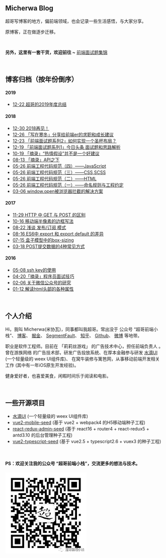 ## Micherwa Blog
超哥写博客的地方，偏前端领域，也会记录一些生活感悟，与大家分享。

原博客，正在做逐步迁移。

&nbsp;

**另外，这里有一套干货，欢迎前往 ~**  [前端面试题集锦](https://github.com/micherwa/fe-Interviews)

&nbsp;

## 博客归档（按年份倒序）

#### 2019
- [12-22 超哥的2019年度总结](https://github.com/micherwa/blogs/blob/master/articles/2019/12-22%20%E8%B6%85%E5%93%A5%E7%9A%842019%E5%B9%B4%E5%BA%A6%E6%80%BB%E7%BB%93.md)

#### 2018
- [12-30 2018再见！]()
- [12-26 「写在寒冬」分享给前端er的求职和成长建议]()
- [12-23 「前端面试题系列2」如何实现一个圣杯布局？](https://github.com/micherwa/blogs/blob/master/articles/2018/12-23%20%E3%80%8C%E5%89%8D%E7%AB%AF%E9%9D%A2%E8%AF%95%E9%A2%98%E7%B3%BB%E5%88%972%E3%80%8D%E5%A6%82%E4%BD%95%E5%AE%9E%E7%8E%B0%E4%B8%80%E4%B8%AA%E5%9C%A3%E6%9D%AF%E5%B8%83%E5%B1%80%EF%BC%9F.md)
- [12-19 「前端面试题系列1」今日头条 面试题和思路解析](https://github.com/micherwa/blogs/blob/master/articles/2018/12-19%20%E3%80%8C%E5%89%8D%E7%AB%AF%E9%9D%A2%E8%AF%95%E9%A2%98%E7%B3%BB%E5%88%971%E3%80%8D%E4%BB%8A%E6%97%A5%E5%A4%B4%E6%9D%A1%20%E9%9D%A2%E8%AF%95%E9%A2%98%E5%92%8C%E6%80%9D%E8%B7%AF%E8%A7%A3%E6%9E%90.md)
- [10-19 「摘录」“热情假设”并不是一个好建议](https://github.com/micherwa/blogs/blob/master/articles/2018/10-19%20%E3%80%8C%E6%91%98%E5%BD%95%E3%80%8D%E2%80%9C%E7%83%AD%E6%83%85%E5%81%87%E8%AE%BE%E2%80%9D%E5%B9%B6%E4%B8%8D%E6%98%AF%E4%B8%80%E4%B8%AA%E5%A5%BD%E5%BB%BA%E8%AE%AE.md)
- [08-13 「摘录」API之下](https://github.com/micherwa/blogs/blob/master/articles/2018/08-13%20API%E4%B9%8B%E4%B8%8B.md)
- [05-26 前端工程代码规范（四）——JavaScript](https://github.com/micherwa/blogs/blob/master/articles/2018/05-26%20%E5%89%8D%E7%AB%AF%E5%B7%A5%E7%A8%8B%E4%BB%A3%E7%A0%81%E8%A7%84%E8%8C%83%EF%BC%88%E5%9B%9B%EF%BC%89%E2%80%94%E2%80%94JavaScript.md)
- [05-26 前端工程代码规范（三）——CSS,SCSS](https://github.com/micherwa/blogs/blob/master/articles/2018/05-26%20%E5%89%8D%E7%AB%AF%E5%B7%A5%E7%A8%8B%E4%BB%A3%E7%A0%81%E8%A7%84%E8%8C%83%EF%BC%88%E4%B8%89%EF%BC%89%E2%80%94%E2%80%94CSS%2CSCSS.md)
- [05-26 前端工程代码规范（二）——HTML](https://github.com/micherwa/blogs/blob/master/articles/2018/05-26%20%E5%89%8D%E7%AB%AF%E5%B7%A5%E7%A8%8B%E4%BB%A3%E7%A0%81%E8%A7%84%E8%8C%83%EF%BC%88%E4%BA%8C%EF%BC%89%E2%80%94%E2%80%94HTML.md)
- [05-26 前端工程代码规范（一）——命名规则与工程约定](https://github.com/micherwa/blogs/blob/master/articles/2018/05-26%20%E5%89%8D%E7%AB%AF%E5%B7%A5%E7%A8%8B%E4%BB%A3%E7%A0%81%E8%A7%84%E8%8C%83%EF%BC%88%E4%B8%80%EF%BC%89%E2%80%94%E2%80%94%E5%91%BD%E5%90%8D%E8%A7%84%E5%88%99%E4%B8%8E%E5%B7%A5%E7%A8%8B%E7%BA%A6%E5%AE%9A.md)
- [03-06 window.open被浏览器拦截的解决方案](https://github.com/micherwa/blogs/blob/master/articles/2018/03-06%20window.open%E8%A2%AB%E6%B5%8F%E8%A7%88%E5%99%A8%E6%8B%A6%E6%88%AA%E7%9A%84%E8%A7%A3%E5%86%B3%E6%96%B9%E6%A1%88.md)

#### 2017
- [11-29 HTTP 中 GET 与 POST 的区别](https://github.com/micherwa/blogs/blob/master/articles/2017/11-29%20HTTP%20%E4%B8%AD%20GET%20%E4%B8%8E%20POST%20%E7%9A%84%E5%8C%BA%E5%88%AB.md)
- [10-16 移动端半像素的边框写法](https://github.com/micherwa/blogs/blob/master/articles/2017/10-16%20%E7%A7%BB%E5%8A%A8%E7%AB%AF%E5%8D%8A%E5%83%8F%E7%B4%A0%E7%9A%84%E8%BE%B9%E6%A1%86%E5%86%99%E6%B3%95.md)
- [08-22 浅谈 发布/订阅 模式](https://github.com/micherwa/blogs/blob/master/articles/2017/08-22%20%E6%B5%85%E8%B0%88%20%E5%8F%91%E5%B8%83%E8%AE%A2%E9%98%85%20%E6%A8%A1%E5%BC%8F.md)
- [08-16 ES6中 export 和 export default 的差异](https://github.com/micherwa/blogs/blob/master/articles/2017/08-16%20ES6%E4%B8%AD%20export%20%E5%92%8C%20export%20default%20%E7%9A%84%E5%B7%AE%E5%BC%82.md)
- [07-15 盒子模型中的box-sizing](https://github.com/micherwa/blogs/blob/master/articles/2017/07-15%20%E7%9B%92%E5%AD%90%E6%A8%A1%E5%9E%8B%E4%B8%AD%E7%9A%84box-sizing.md)
- [03-18 POST提交数据的4种常见方式](https://github.com/micherwa/blogs/blob/master/articles/2017/03-18%20POST%E6%8F%90%E4%BA%A4%E6%95%B0%E6%8D%AE%E7%9A%844%E7%A7%8D%E5%B8%B8%E8%A7%81%E6%96%B9%E5%BC%8F.md)

#### 2016
- [05-08 ssh key的使用](https://github.com/micherwa/blogs/blob/master/articles/2016/05-08%20ssh%20key%E7%9A%84%E4%BD%BF%E7%94%A8.md)
- [04-20「摘录」程序员面试技巧](https://github.com/micherwa/blogs/blob/master/articles/2016/04-20%20%E3%80%8C%E6%91%98%E5%BD%95%E3%80%8D%E7%A8%8B%E5%BA%8F%E5%91%98%E9%9D%A2%E8%AF%95%E6%8A%80%E5%B7%A7.md)
- [02-06 关于微信公众号的研究](https://github.com/micherwa/blogs/blob/master/articles/2016/02-06%20%E5%85%B3%E4%BA%8E%E5%BE%AE%E4%BF%A1%E5%85%AC%E4%BC%97%E5%8F%B7%E7%9A%84%E7%A0%94%E7%A9%B6.md)
- [01-12 解读html头部的各种属性](https://github.com/micherwa/blogs/blob/master/articles/2016/01-12%20%E8%A7%A3%E8%AF%BBhtml%E5%A4%B4%E9%83%A8%E7%9A%84%E5%90%84%E7%A7%8D%E5%B1%9E%E6%80%A7.md)

&nbsp;

## 个人介绍
Hi，我叫 Micherwa(米协瓦)，同事都叫我超哥。常出没于 公众号 “超哥前端小栈”、 [博客](https://github.com/micherwa/blogs)、 [掘金](https://juejin.im/user/5a5d4522518825732b19d364)、 [SegmentFault](https://segmentfault.com/u/micherwa)、 [知乎](https://www.zhihu.com/people/micherwa)、 [Github](https://github.com/micherwa)、 [微博](https://weibo.com/jaked) 等地带。

职业是软件工程师。目前在 「莉莉丝游戏」 的广告技术中心，担任前端负责人 。曾在游族网络 的广告技术部，研发广告投放系统、在厚本金融参与研发 [水滴UI](https://github.com/hbteam/weex-droplet-ui) (一个轻量级的 weex UI组件库)、 在窝牛装修与篱笆网，从事移动前端开发相关工作 (其中有一年iOS原生开发经验)。

健身爱好者，也喜爱美食，闲暇时间乐于阅读和电影。

&nbsp;

## 一些开源项目
- [水滴UI](https://github.com/hbteam/weex-droplet-ui) (一个轻量级的 weex UI组件库)
- [vue2-mobile-seed](https://github.com/micherwa/vue2-mobile-seed) (基于 vue2 + webpack4 的H5移动端种子工程)
- [react-redux-admin-seed](https://github.com/micherwa/react-redux-admin-seed) (基于 react16 + router4 + react-redux5 + antd3.10 的后台管理种子工程)
- [vue2-typescript-seed](https://github.com/micherwa/vue2-typescript-seed) (基于 vue2.5 + typescript2.6 + vuex3 的种子工程)

&nbsp;

#### PS：欢迎关注我的公众号 “超哥前端小栈”，交流更多的想法与技术。
![wechat qrCode](https://github.com/micherwa/blogs/blob/master/images/wechat_qrCode.jpg)

